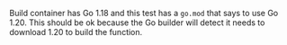 Build container has Go 1.18 and this test has a `go.mod` that says to use
Go 1.20. This should be ok because the Go builder will detect it needs to
download 1.20 to build the function.
